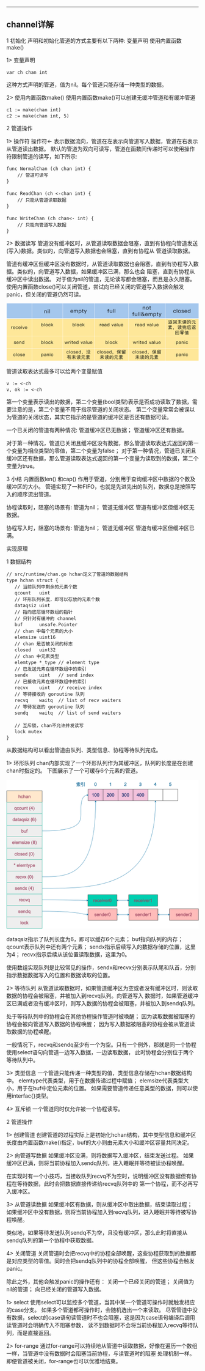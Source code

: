 
---
channel详解
---

1 初始化
声明和初始化管道的方式主要有以下两种:
变量声明
使用内置函数make()

1> 变量声明

```golang
var ch chan int
```
这种方式声明的管道，值为nil。每个管道只能存储一种类型的数据。

2> 使用内置函数make()
使用内置函数make()可以创建无缓冲管道和有缓冲管道

```golang
c1 := make(chan int)
c2 := make(chan int, 5)
```

2 管道操作

1> 操作符
操作符<- 表示数据流向，管道在左表示向管道写入数据，管道在右表示从管道读出数据。
默认的管道为双向可读写，管道在函数间传递时可以使用操作符限制管道的读写，如下所示:

```golang
func NormalChan (ch chan int) {
	// 管道可读写
}

func ReadChan (ch <-chan int) {
	// 只能从管道读取数据
}

func WriteChan (ch chan<- int) {
    // 只能向管道写入数据
}
```

2> 数据读写
管道没有缓冲区时，从管道读取数据会阻塞，直到有协程向管道发送(写入)数据。类似的，向管道写入数据也会阻塞，直到有协程从
管道读取数据。

管道有缓冲区但缓冲区没有数据时，从管道读取数据也会阻塞，直到有协程写入数据。类似的，向管道写入数据，如果缓冲区已满，那么也会
阻塞，直到有协程从缓冲区中读出数据。
对于值为nil的管道，无论读写都会阻塞，而且是永久阻塞。
使用内置函数close()可以关闭管道，尝试向已经关闭的管道写入数据会触发panic，但关闭的管道仍然可读。

![channel-operation.png](images%2Fchannel-operation.png)

管道读取表达式最多可以给两个变量赋值

```golang
v := <-ch
v, ok := <-ch
```
第一个变量表示读出的数据，第二个变量(bool类型)表示是否成功读取了数据，需要注意的是，第二个变量不用于指示管道的关闭状态。
第二个变量常常会被误以为管道的关闭状态，其实它指示的是管道的缓冲区是否还有数据可读。

一个已关闭的管道有两种情况:
管道缓冲区已无数据；
管道缓冲区还有数据。

对于第一种情况，管道已关闭且缓冲区没有数据，那么管道读取表达式返回的第一个变量为相应类型的零值，第二个变量为false；
对于第一种情况，管道已关闭且缓冲区还有数据，那么管道读取表达式返回的第一个变量为读取到的数据，第二个变量为true。

3 小结
内置函数len() 和cap() 作用于管道，分别用于查询缓冲区中数据的个数及缓冲区的大小。
管道实现了一种FIFO，也就是先进先出的队列，数据总是按照写入的顺序流出管道。

协程读取时，阻塞的场景有:
管道为nil；
管道无缓冲区
管道有缓冲区但缓冲区无数据。

协程写入时，阻塞的场景有:
管道为nil；
管道无缓冲区
管道有缓冲区但缓冲区已满。

实现原理

1 数据结构


```golang
// src/runtime/chan.go hchan定义了管道的数据结构
type hchan struct {
   // 当前队列中剩余的元素个数
   qcount   uint
   // 环形队列长度，即可以存放的元素个数
   dataqsiz uint
   // 指向底层循环数组的指针
   // 只针对有缓冲的 channel
   buf      unsafe.Pointer
   // chan 中每个元素的大小
   elemsize uint16
   // chan 是否被关闭的标志
   closed   uint32
   // chan 中元素类型
   elemtype *_type // element type
   // 已发送元素在循环数组中的索引
   sendx    uint   // send index
   // 已接收元素在循环数组中的索引
   recvx    uint   // receive index
   // 等待接收的 goroutine 队列
   recvq    waitq  // list of recv waiters
   // 等待发送的 goroutine 队列
   sendq    waitq  // list of send waiters

   // 互斥锁，chan不允许并发读写
   lock mutex
}
```

从数据结构可以看出管道由队列、类型信息、协程等待队列完成。

1> 环形队列
chan内部实现了一个环形队列作为其缓冲区，队列的长度是在创建chan时指定的。
下图展示了一个可缓存6个元素的管道。

![hchan.png](images%2Fhchan.png)

dataqsiz指示了队列长度为6，即可以缓存6个元素；
buf指向队列的内存；
qcount表示队列中还有两个元素；
sendx指示后续写入的数据存储的位置，这里为4；
recvx指示后续从该位置读取数据，这里为0。

使用数组实现队列是比较常见的操作，sendx和recvx分别表示队尾和队首，分别指示数据数据写入的位置和数据读取的位置。

2> 等待队列
从管道读取数据时，如果管道缓冲区为空或者没有缓冲区时，则读取数据的协程会被阻塞，并被加入到recvq队列。向管道写入
数据时，如果管道缓冲区已满或者没有缓冲区时，则写入数据的协程会被阻塞，并被加入到sendq队列。

处于等待队列中的协程会在其他协程操作管道时被唤醒；
因为读取数据被阻塞的协程会被向管道写入数据的协程唤醒；
因为写入数据被阻塞的协程会被从管道读取数据的协程唤醒。

一般情况下，recvq和sendq至少有一个为空。只有一个例外，那就是同一个协程使用select语句向管道一边写入数据，一边读取数据，
此时协程会分别位于两个等待队列中。

3> 类型信息
一个管道只能传递一种类型的值，类型信息存储在hchan数据结构中。
elemtype代表类型，用于在数据传递过程中赋值；
elemsize代表类型大小，用于在buf中定位元素的位置。
如果需要管道传递任意类型的数据，则可以使用interfac{}类型。

4> 互斥锁
一个管道同时仅允许被一个协程读写。

2 管道操作

1> 创建管道
创建管道的过程实际上是初始化hchan结构，其中类型信息和缓冲区长度由内置函数make()指定，buf的大小则由元素大小和缓冲区容量共同决定。

2> 向管道写数据
如果缓冲区没满，则将数据写入缓冲区，结束发送过程。
如果缓冲区已满，则将当前协程加入sendq队列，进入睡眠并等待被读协程唤醒。

在实现时有一个小技巧，当接收队列recvq不为空时，说明缓冲区没有数据但有协程在等待数据，此时会把数据直接传递给recvq队列中的
第一个协程，而不必再写入缓冲区。

3> 从管道读数据
如果缓冲区有数据，则从缓冲区中取出数据，结束读取过程；
如果缓冲区中没有数据，则将当前协程加入到recvq队列，进入睡眠并等待被写协程唤醒。

类似地，如果等待发送队列sendq不为空，且没有缓冲区，那么此时将直接从sendq队列的第一个协程中获取数据。

4> 关闭管道
关闭管道时会把recvq中的协程全部唤醒，这些协程获取到的数据都是对应类型的零值。同时会把sendq队列中的协程全部唤醒，
但这些协程会触发panic。

除此之外，其他会触发panic的操作还有：
关闭一个已经关闭的管道；
关闭值为nil的管道；
向已经关闭的管道写入数据。

1> select
使用select可以监控多个管道，当其中某一个管道可操作时就触发相应的case分支。
如果多个管道都可操作时，会随机选出一个来读取。
尽管管道中没有数据，select的case语句读管道时不也会阻塞，这是因为case语句编译后调用读管道时会明确传入不阻塞参数，
读不到数据时不会将当前协程加入recvq等待队列，而是直接返回。

2> for-range
通过for-range可以持续地从管道中读取数据，好像在遍历一个数组一样，当管道中没有数据时会阻塞当前协程，与读管道时的阻塞
处理机制一样。即便管道被关闭，for-range也可以优雅地结束。



